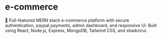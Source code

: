 # e-commerce
🛒 Full-featured MERN stack e-commerce platform with secure authentication, paypal payments, admin dashboard, and responsive UI. Built using React, Node.js, Express, MongoDB, Tailwind CSS, and shadcn/ui.
